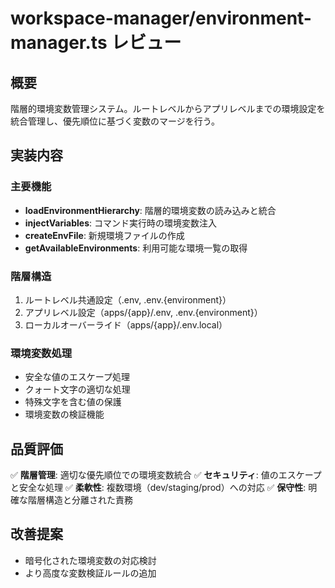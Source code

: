 # workspace-manager/environment-manager.ts レビュー

## 概要
階層的環境変数管理システム。ルートレベルからアプリレベルまでの環境設定を統合管理し、優先順位に基づく変数のマージを行う。

## 実装内容

### 主要機能
- **loadEnvironmentHierarchy**: 階層的環境変数の読み込みと統合
- **injectVariables**: コマンド実行時の環境変数注入
- **createEnvFile**: 新規環境ファイルの作成
- **getAvailableEnvironments**: 利用可能な環境一覧の取得

### 階層構造
1. ルートレベル共通設定（.env, .env.{environment}）
2. アプリレベル設定（apps/{app}/.env, .env.{environment}）
3. ローカルオーバーライド（apps/{app}/.env.local）

### 環境変数処理
- 安全な値のエスケープ処理
- クォート文字の適切な処理
- 特殊文字を含む値の保護
- 環境変数の検証機能

## 品質評価
✅ **階層管理**: 適切な優先順位での環境変数統合
✅ **セキュリティ**: 値のエスケープと安全な処理
✅ **柔軟性**: 複数環境（dev/staging/prod）への対応
✅ **保守性**: 明確な階層構造と分離された責務

## 改善提案
- 暗号化された環境変数の対応検討
- より高度な変数検証ルールの追加
